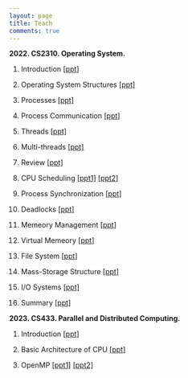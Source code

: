 ```yaml
---
layout: page
title: Teach
comments: true
---
```


**2022. CS2310. Operating System.**

1. Introduction [[ppt]](https://github.com/songzhuoran/songzhuoran.github.io/tree/master/docs/ppt-files/L1-1.pdf)

2. Operating System Structures [[ppt]](https://github.com/songzhuoran/songzhuoran.github.io/tree/master/docs/ppt-files/L1-2.pdf)

3. Processes [[ppt]](https://github.com/songzhuoran/songzhuoran.github.io/tree/master/docs/ppt-files/L2-1.pdf)

4. Process Communication [[ppt]](https://github.com/songzhuoran/songzhuoran.github.io/tree/master/docs/ppt-files/L2-2.pdf)

5. Threads [[ppt]](https://github.com/songzhuoran/songzhuoran.github.io/tree/master/docs/ppt-files/L3-1.pdf)

6. Multi-threads [[ppt]](https://github.com/songzhuoran/songzhuoran.github.io/tree/master/docs/ppt-files/L3-2.pdf)

7. Review [[ppt]](https://github.com/songzhuoran/songzhuoran.github.io/tree/master/docs/ppt-files/L4-1.pdf)

8. CPU Scheduling [[ppt1]](https://github.com/songzhuoran/songzhuoran.github.io/tree/master/docs/ppt-files/L4-2.pdf) [[ppt2]](https://github.com/songzhuoran/songzhuoran.github.io/tree/master/docs/ppt-files/L5.pdf)

9. Process Synchronization [[ppt]](https://github.com/songzhuoran/songzhuoran.github.io/tree/master/docs/ppt-files/L6.pdf)

10. Deadlocks [[ppt]](https://github.com/songzhuoran/songzhuoran.github.io/tree/master/docs/ppt-files/L7.pdf)

11. Memeory Management [[ppt]](https://github.com/songzhuoran/songzhuoran.github.io/tree/master/docs/ppt-files/L8.pdf)

12. Virtual Memeory [[ppt]](https://github.com/songzhuoran/songzhuoran.github.io/tree/master/docs/ppt-files/L9.pdf)

13. File System [[ppt]](https://github.com/songzhuoran/songzhuoran.github.io/tree/master/docs/ppt-files/L10.pdf)

14. Mass-Storage Structure [[ppt]](https://github.com/songzhuoran/songzhuoran.github.io/tree/master/docs/ppt-files/L11.pdf)

15. I/O Systems [[ppt]](https://github.com/songzhuoran/songzhuoran.github.io/tree/master/docs/ppt-files/L12.pdf)

16. Summary [[ppt]](https://github.com/songzhuoran/songzhuoran.github.io/tree/master/docs/ppt-files/L13.pdf)

**2023. CS433. Parallel and Distributed Computing.**

1. Introduction [[ppt]](https://github.com/songzhuoran/songzhuoran.github.io/tree/master/docs/ppt-files/2-L1.pdf)

2. Basic Architecture of CPU [[ppt]](https://github.com/songzhuoran/songzhuoran.github.io/tree/master/docs/ppt-files/2-L2.pdf)

3. OpenMP [[ppt1]](https://github.com/songzhuoran/songzhuoran.github.io/tree/master/docs/ppt-files/2-L3.pdf) [[ppt2]](https://github.com/songzhuoran/songzhuoran.github.io/tree/master/docs/ppt-files/2-L4.pdf)

